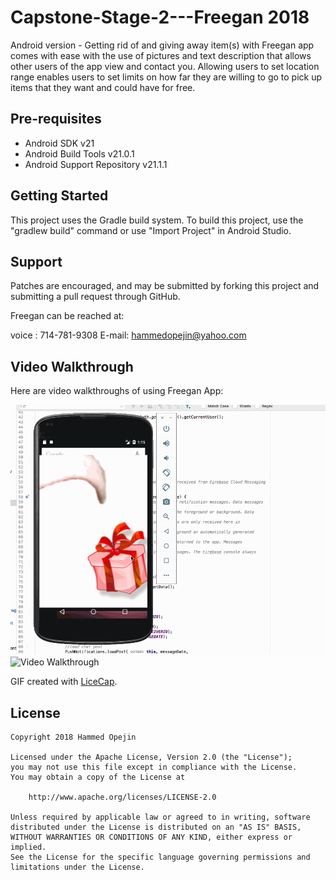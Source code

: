 # Capstone-Stage-2---Freegan 2018
Android version - Getting rid of and giving away item(s) with Freegan app comes with ease with the use of pictures and text description that allows other users of the app view and contact you.
Allowing users to set location range enables users to set limits on how far they are willing to go to pick up items that they want and could have for free.

Pre-requisites
--------------

- Android SDK v21
- Android Build Tools v21.0.1
- Android Support Repository v21.1.1

Getting Started
---------------

This project uses the Gradle build system. To build this project, use the
"gradlew build" command or use "Import Project" in Android Studio.

Support
-------

Patches are encouraged, and may be submitted by forking this project and
submitting a pull request through GitHub.

Freegan can be reached at:

voice :    714-781-9308
E-mail:    hammedopejin@yahoo.com

## Video Walkthrough 

Here are video walkthroughs of using Freegan App:

<img src='https://github.com/hammedopejin/Capstone-Stage-2---Freegan/blob/master/app/src/main/Freegan%20App%20Demo2.gif' title='Video Walkthrough' width='' alt='Video Walkthrough' />

<img src='https://github.com/hammedopejin/Capstone-Stage-2---Freegan/blob/master/app/src/main/Freegan%20App%20Demo.gif' title='Video Walkthrough' width='' alt='Video Walkthrough' />

GIF created with [LiceCap](http://www.cockos.com/licecap/).

## License

    Copyright 2018 Hammed Opejin

    Licensed under the Apache License, Version 2.0 (the "License");
    you may not use this file except in compliance with the License.
    You may obtain a copy of the License at

        http://www.apache.org/licenses/LICENSE-2.0

    Unless required by applicable law or agreed to in writing, software
    distributed under the License is distributed on an "AS IS" BASIS,
    WITHOUT WARRANTIES OR CONDITIONS OF ANY KIND, either express or implied.
    See the License for the specific language governing permissions and
    limitations under the License.
